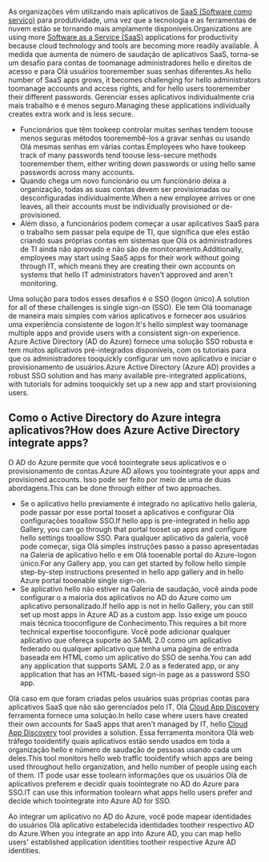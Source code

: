 <span data-ttu-id="22ed3-101">As organizações vêm utilizando mais aplicativos de [SaaS (Software como serviço)](https://azure.microsoft.com/overview/what-is-saas/) para produtividade, uma vez que a tecnologia e as ferramentas de nuvem estão se tornando mais amplamente disponíveis.</span><span class="sxs-lookup"><span data-stu-id="22ed3-101">Organizations are using more [Software as a Service (SaaS)](https://azure.microsoft.com/overview/what-is-saas/) applications for productivity because cloud technology and tools are becoming more readily available.</span></span> <span data-ttu-id="22ed3-102">À medida que aumenta de número de saudação de aplicativos SaaS, torna-se um desafio para contas de toomanage administradores hello e direitos de acesso e para Olá usuários tooremember suas senhas diferentes.</span><span class="sxs-lookup"><span data-stu-id="22ed3-102">As hello number of SaaS apps grows, it becomes challenging for hello administrators toomanage accounts and access rights, and for hello users tooremember their different passwords.</span></span> <span data-ttu-id="22ed3-103">Gerenciar esses aplicativos individualmente cria mais trabalho e é menos seguro.</span><span class="sxs-lookup"><span data-stu-id="22ed3-103">Managing these applications individually creates extra work and is less secure.</span></span>

* <span data-ttu-id="22ed3-104">Funcionários que têm tookeep controlar muitas senhas tendem toouse menos seguras métodos tooremembê-los a gravar senhas ou usando Olá mesmas senhas em várias contas.</span><span class="sxs-lookup"><span data-stu-id="22ed3-104">Employees who have tookeep track of many passwords tend toouse less-secure methods tooremember them, either writing down passwords or using hello same passwords across many accounts.</span></span>
* <span data-ttu-id="22ed3-105">Quando chega um novo funcionário ou um funcionário deixa a organização, todas as suas contas devem ser provisionadas ou desconfiguradas individualmente.</span><span class="sxs-lookup"><span data-stu-id="22ed3-105">When a new employee arrives or one leaves, all their accounts must be individually provisioned or de-provisioned.</span></span>
* <span data-ttu-id="22ed3-106">Além disso, a funcionários podem começar a usar aplicativos SaaS para o trabalho sem passar pela equipe de TI, que significa que eles estão criando suas próprias contas em sistemas que Olá os administradores de TI ainda não aprovado e não são de monitoramento.</span><span class="sxs-lookup"><span data-stu-id="22ed3-106">Additionally, employees may start using SaaS apps for their work without going through IT, which means they are creating their own accounts on systems that hello IT administrators haven't approved and aren't monitoring.</span></span>  

<span data-ttu-id="22ed3-107">Uma solução para todos esses desafios é o SSO (logon único).</span><span class="sxs-lookup"><span data-stu-id="22ed3-107">A solution for all of these challenges is single sign-on (SSO).</span></span> <span data-ttu-id="22ed3-108">Ele tem Olá toomanage de maneira mais simples com vários aplicativos e fornecer aos usuários uma experiência consistente de logon.</span><span class="sxs-lookup"><span data-stu-id="22ed3-108">It's hello simplest way toomanage multiple apps and provide users with a consistent sign-on experience.</span></span> <span data-ttu-id="22ed3-109">Azure Active Directory (AD do Azure) fornece uma solução SSO robusta e tem muitos aplicativos pré-integrados disponíveis, com os tutoriais para que os administradores tooquickly configurar um novo aplicativo e iniciar o provisionamento de usuários.</span><span class="sxs-lookup"><span data-stu-id="22ed3-109">Azure Active Directory (Azure AD) provides a robust SSO solution and has many available pre-integrated applications, with tutorials for admins tooquickly set up a new app and start provisioning users.</span></span>

## <a name="how-does-azure-active-directory-integrate-apps"></a><span data-ttu-id="22ed3-110">Como o Active Directory do Azure integra aplicativos?</span><span class="sxs-lookup"><span data-stu-id="22ed3-110">How does Azure Active Directory integrate apps?</span></span>
<span data-ttu-id="22ed3-111">O AD do Azure permite que você toointegrate seus aplicativos e o provisionamento de contas.</span><span class="sxs-lookup"><span data-stu-id="22ed3-111">Azure AD allows you toointegrate your apps and provisioned accounts.</span></span> <span data-ttu-id="22ed3-112">Isso pode ser feito por meio de uma de duas abordagens.</span><span class="sxs-lookup"><span data-stu-id="22ed3-112">This can be done through either of two approaches.</span></span>

* <span data-ttu-id="22ed3-113">Se o aplicativo hello previamente é integrado no aplicativo hello galeria, pode passar por esse portal tooset a aplicativos e configurar Olá configurações tooallow SSO.</span><span class="sxs-lookup"><span data-stu-id="22ed3-113">If hello app is pre-integrated in hello app Gallery, you can go through that portal tooset up apps and configure hello settings tooallow SSO.</span></span> <span data-ttu-id="22ed3-114">Para qualquer aplicativo da galeria, você pode começar, siga Olá simples instruções passo a passo apresentadas na Galeria de aplicativo hello e em Olá tooenable portal do Azure-logon único.</span><span class="sxs-lookup"><span data-stu-id="22ed3-114">For any Gallery app, you can get started by follow hello simple step-by-step instructions presented in hello app gallery and in hello Azure portal tooenable single sign-on.</span></span>
* <span data-ttu-id="22ed3-115">Se aplicativo hello não estiver na Galeria de saudação, você ainda pode configurar o a maioria dos aplicativos no AD do Azure como um aplicativo personalizado.</span><span class="sxs-lookup"><span data-stu-id="22ed3-115">If hello app is not in hello Gallery, you can still set up most apps in Azure AD as a custom app.</span></span> <span data-ttu-id="22ed3-116">Isso exige um pouco mais técnica tooconfigure de Conhecimento.</span><span class="sxs-lookup"><span data-stu-id="22ed3-116">This requires a bit more technical expertise tooconfigure.</span></span> <span data-ttu-id="22ed3-117">Você pode adicionar qualquer aplicativo que ofereça suporte ao SAML 2.0 como um aplicativo federado ou qualquer aplicativo que tenha uma página de entrada baseada em HTML como um aplicativo do SSO de senha.</span><span class="sxs-lookup"><span data-stu-id="22ed3-117">You can add any application that supports SAML 2.0 as a federated app, or any application that has an HTML-based sign-in page as a password SSO app.</span></span>

<span data-ttu-id="22ed3-118">Olá caso em que foram criadas pelos usuários suas próprias contas para aplicativos SaaS que não são gerenciados pelo IT, Olá [Cloud App Discovery](../articles/active-directory/active-directory-cloudappdiscovery-whatis.md) ferramenta fornece uma solução.</span><span class="sxs-lookup"><span data-stu-id="22ed3-118">In hello case where users have created their own accounts for SaaS apps that aren't managed by IT, hello [Cloud App Discovery](../articles/active-directory/active-directory-cloudappdiscovery-whatis.md) tool provides a solution.</span></span> <span data-ttu-id="22ed3-119">Essa ferramenta monitora Olá web tráfego tooidentify quais aplicativos estão sendo usados em toda a organização hello e número de saudação de pessoas usando cada um deles.</span><span class="sxs-lookup"><span data-stu-id="22ed3-119">This tool monitors hello web traffic tooidentify which apps are being used throughout hello organization, and hello number of people using each of them.</span></span> <span data-ttu-id="22ed3-120">IT pode usar esse toolearn informações que os usuários Olá de aplicativos preferem e decidir quais toointegrate no AD do Azure para SSO.</span><span class="sxs-lookup"><span data-stu-id="22ed3-120">IT can use this information toolearn what apps hello users prefer and decide which toointegrate into Azure AD for SSO.</span></span>  

<span data-ttu-id="22ed3-121">Ao integrar um aplicativo no AD do Azure, você pode mapear identidades do usuários Olá aplicativo estabelecida identidades tootheir respectivo AD do Azure.</span><span class="sxs-lookup"><span data-stu-id="22ed3-121">When you integrate an app into Azure AD, you can map hello users' established application identities tootheir respective Azure AD identities.</span></span>  

